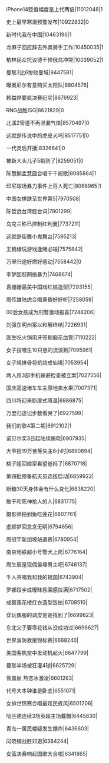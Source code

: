 iPhone14贬值幅度是上代两倍|11012048|1

史上最早寒潮预警发布|10922832|0

新时代我在中国|10463196|1

龙麻子回应辞去外卖骑手工作|10450035|1

柏林民众抗议德干预俄乌冲突|10039052|1

曼联3比6惨败曼城|9447581|

曝奥尼尔有意购买太阳队|8804576|

赖益烨要疯决赛纪实|8676923|

RNG战胜ISG|8621829|0

北溪2管道不再泄漏气体|8570497|0

这就是传说中的虎皮犬吗|8517751|0

一代灵后开播|8326641|0

被新大头儿子5戳到了|8259051|0

陈慧娴孟慧圆合唱千千阙歌|8085884|1

印尼球场暴力事件上百人死亡|8068965|1

中国女排跌至世界第5|7970508|

陈哲远台湾腔台词|7801299|

乌克兰称已控制红利曼|7737211|

这就是街舞小鬼舞台|7595213|

王鹤棣玩游戏逢赌必输|7575842|

万里归途好燃好感动|7558442|0

李梦回怼网络暴力|7468674|

袁姗姗最美中国戏红娘造型|7293155|

周传雄陆虎合唱黄昏好好听|7258059|

00后女孩成为刑警激动报喜|7248206|

刘强东明州案以和解终结|7226931|

医生吃火锅用牙签剔脑花血管|7110222|

女子投喂生10只崽的流浪狗|7095961|

女子炖排骨将炕烧成仙境|7053954|

两人用3部手机躲避检查被立案|7027556|

国庆高速堵车车主原地卖水果|7007371|

四川将迎来断崖式降温|6986875|

万里归途记步数看哭了|6927599|

我们的歌4第二期|6912102|1

诺贝尔奖3日起陆续揭晓|6907935|

大爷捡19万苦等失主6小时|6890894|

桃子姐回娘家看望爸妈了|6870718|

第四批预备航天员选拔启动|6859922|

断糖30天身体会有什么变化|6838220|

敢于和死神抢人的人|6831775|

摄影师拍到鱼吃莲花|6807761|

虚颜梦回念念无明|6794656|

周冠宇新加坡站退赛|6780954|

南京地铁超小号警犬上岗|6776164|

周生辰是现偶最壕男主吧|6746137|

千人共唱我和我的祖国|6743904|

罗娜段宇成暧昧氛围感拉满|6717502|

成毅莲花楼红衣造型饭拍|6708510|

穿玩偶服的调皮爸爸找到了|6699823|

东北父子要零花钱从没成功过|6696627|

世界消防救援锦标赛|6668240|

美国客机空中发动机起火|6647799|

曼联半场被狂灌4球|6625729|

管晨辰 热恋冰激凌|6601263|

代号大本钟谁是卧底|6551071|

女排世锦赛合唱最炫民族风|6501206|

哈兰德连续3场英超主场戴帽|6445630|

青岛一居民楼疑发生爆炸|6436603|

闫晓楠战胜邓恩|6384244|

女篮决赛响起国歌大合唱|6341865|

